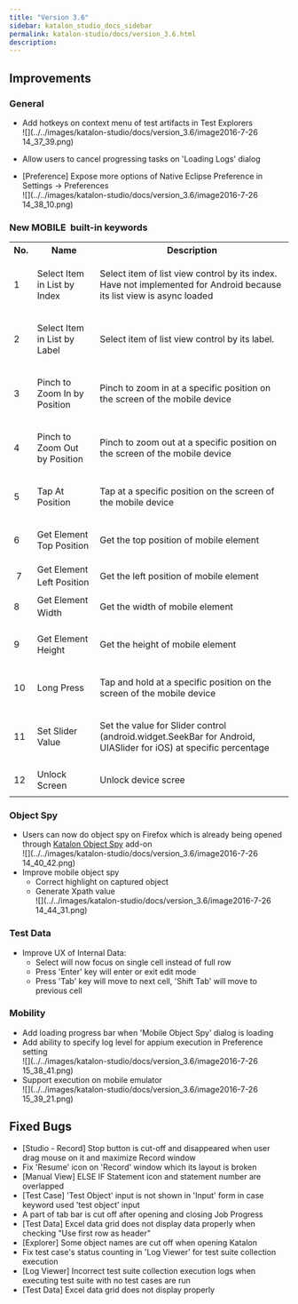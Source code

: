 ```yaml
---
title: "Version 3.6" 
sidebar: katalon_studio_docs_sidebar
permalink: katalon-studio/docs/version_3.6.html 
description: 
---
```

Improvements
------------

### General

*   Add hotkeys on context menu of test artifacts in Test Explorers  
    ![](../../images/katalon-studio/docs/version_3.6/image2016-7-26 14_37_39.png)  
      
    
*   Allow users to cancel progressing tasks on 'Loading Logs' dialog
*   \[Preference\] Expose more options of Native Eclipse Preference in Settings -> Preferences  
    ![](../../images/katalon-studio/docs/version_3.6/image2016-7-26 14_38_10.png)

### New MOBILE  built-in keywords

<table class="wrapped confluenceTable"><colgroup><col><col><col></colgroup><tbody><tr><th class="confluenceTh">No.</th><th class="confluenceTh">Name</th><th class="confluenceTh">Description</th></tr><tr><td class="confluenceTd">1</td><td class="confluenceTd"><p>Select Item in List by Index</p></td><td class="confluenceTd"><p>Select item of list view control by its index. Have not implemented for Android because its list view is async loaded</p></td></tr><tr><td class="confluenceTd">2</td><td class="confluenceTd"><p>Select Item in List by Label</p></td><td class="confluenceTd"><p>Select item of list view control by its label.</p></td></tr><tr><td class="confluenceTd">3</td><td class="confluenceTd"><p>Pinch to Zoom In by Position</p></td><td class="confluenceTd"><p>Pinch to zoom in at a specific position on the screen of the mobile device</p></td></tr><tr><td colspan="1" class="confluenceTd">4</td><td colspan="1" class="confluenceTd"><p>Pinch to Zoom Out by Position</p></td><td colspan="1" class="confluenceTd"><p>Pinch to zoom out at a specific position on the screen of the mobile device</p></td></tr><tr><td colspan="1" class="confluenceTd">5</td><td colspan="1" class="confluenceTd">Tap At Position</td><td colspan="1" class="confluenceTd"><p>Tap at a specific position on the screen of the mobile device</p></td></tr><tr><td colspan="1" class="confluenceTd">6</td><td colspan="1" class="confluenceTd"><p>Get Element Top Position</p></td><td colspan="1" class="confluenceTd"><p>Get the top position of mobile element</p></td></tr><tr><td colspan="1" class="confluenceTd">&nbsp;7</td><td colspan="1" class="confluenceTd"><span style="line-height: 1.42857;">Get Element Left Position</span></td><td colspan="1" class="confluenceTd"><span style="line-height: 1.42857;">Get the left position of mobile element</span></td></tr><tr><td colspan="1" class="confluenceTd">8&nbsp;</td><td colspan="1" class="confluenceTd"><span style="line-height: 1.42857;">Get Element Width</span></td><td colspan="1" class="confluenceTd"><p>Get the width of mobile element</p></td></tr><tr><td colspan="1" class="confluenceTd">9</td><td colspan="1" class="confluenceTd"><p>Get Element Height</p></td><td colspan="1" class="confluenceTd"><p>Get the height of mobile element</p></td></tr><tr><td colspan="1" class="confluenceTd">10</td><td colspan="1" class="confluenceTd">Long Press</td><td colspan="1" class="confluenceTd"><p>Tap and hold at a specific position on the screen of the mobile device</p></td></tr><tr><td colspan="1" class="confluenceTd">11</td><td colspan="1" class="confluenceTd">Set Slider Value</td><td colspan="1" class="confluenceTd"><p>Set the value for Slider control (android.widget.SeekBar for Android, UIASlider for iOS) at specific percentage</p></td></tr><tr><td colspan="1" class="confluenceTd">12</td><td colspan="1" class="confluenceTd">Unlock Screen</td><td colspan="1" class="confluenceTd"><p>Unlock device scree</p></td></tr></tbody></table>

### Object Spy

*   Users can now do object spy on Firefox which is already being opened through [Katalon Object Spy](https://addons.mozilla.org/en-US/firefox/addon/katalon-object-spy/?src=api) add-on  
    ![](../../images/katalon-studio/docs/version_3.6/image2016-7-26 14_40_42.png)
*   Improve mobile object spy
    *   Correct highlight on captured object
    *   Generate Xpath value  
        ![](../../images/katalon-studio/docs/version_3.6/image2016-7-26 14_44_31.png)

### Test Data

*   Improve UX of Internal Data:  
    *   Select will now focus on single cell instead of full row
    *   Press 'Enter' key will enter or exit edit mode
    *   Press 'Tab' key will move to next cell, 'Shift Tab' will move to previous cell

### Mobility

*   Add loading progress bar when 'Mobile Object Spy' dialog is loading
*   Add ability to specify log level for appium execution in Preference setting  
    ![](../../images/katalon-studio/docs/version_3.6/image2016-7-26 15_38_41.png)
*   Support execution on mobile emulator  
    ![](../../images/katalon-studio/docs/version_3.6/image2016-7-26 15_39_21.png)

Fixed Bugs
----------

*   \[Studio - Record\] Stop button is cut-off and disappeared when user drag mouse on it and maximize Record window
*   Fix 'Resume' icon on 'Record' window which its layout is broken
*   \[Manual View\] ELSE IF Statement icon and statement number are overlapped
*   \[Test Case\] 'Test Object' input is not shown in 'Input' form in case keyword used 'test object' input
*   A part of tab bar is cut off after opening and closing Job Progress
*   \[Test Data\] Excel data grid does not display data properly when checking "Use first row as header"
*   \[Explorer\] Some object names are cut off when opening Katalon
*   Fix test case's status counting in 'Log Viewer' for test suite collection execution
*   \[Log Viewer\] Incorrect test suite collection execution logs when executing test suite with no test cases are run
*   \[Test Data\] Excel data grid does not display properly